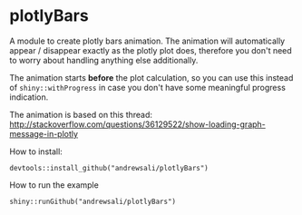 # plotlyBars

A module to create plotly bars animation. The animation will automatically appear / disappear exactly as the plotly plot does,
therefore you don't need to worry about handling anything else additionally.

The animation starts __before__ the plot calculation, so you can use this instead of `shiny::withProgress` in case you don't 
have some meaningful progress indication.

The animation is based on this thread: http://stackoverflow.com/questions/36129522/show-loading-graph-message-in-plotly

How to install: 

`
devtools::install_github("andrewsali/plotlyBars")
`

How to run the example

`
shiny::runGithub("andrewsali/plotlyBars")
`

